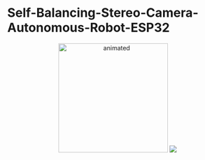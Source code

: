 
# Self-Balancing-Stereo-Camera-Autonomous-Robot-ESP32

<p align="center">
  <img src="/Graphics/Robot_Model.gif" alt="animated" width="250" height="250" />
  <img src="https://github.com/curio-code/Self-Balancing-Stereo-Camera-Autonomous-Robot-ESP32/blob/main/Graphics/Acutual_Photo.png" />
  
